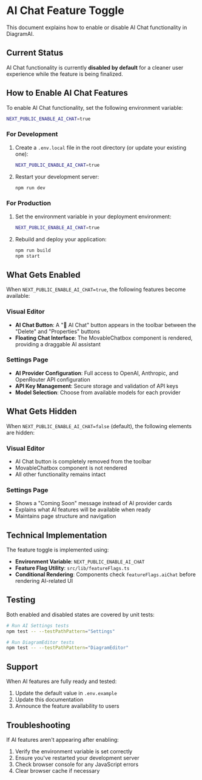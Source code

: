 # AI Chat Feature Toggle

This document explains how to enable or disable AI Chat functionality in DiagramAI.

## Current Status

AI Chat functionality is currently **disabled by default** for a cleaner user experience while the feature is being finalized.

## How to Enable AI Chat Features

To enable AI Chat functionality, set the following environment variable:

```bash
NEXT_PUBLIC_ENABLE_AI_CHAT=true
```

### For Development

1. Create a `.env.local` file in the root directory (or update your existing one):
   ```bash
   NEXT_PUBLIC_ENABLE_AI_CHAT=true
   ```

2. Restart your development server:
   ```bash
   npm run dev
   ```

### For Production

1. Set the environment variable in your deployment environment:
   ```bash
   NEXT_PUBLIC_ENABLE_AI_CHAT=true
   ```

2. Rebuild and deploy your application:
   ```bash
   npm run build
   npm start
   ```

## What Gets Enabled

When `NEXT_PUBLIC_ENABLE_AI_CHAT=true`, the following features become available:

### Visual Editor
- **AI Chat Button**: A "🤖 AI Chat" button appears in the toolbar between the "Delete" and "Properties" buttons
- **Floating Chat Interface**: The MovableChatbox component is rendered, providing a draggable AI assistant

### Settings Page
- **AI Provider Configuration**: Full access to OpenAI, Anthropic, and OpenRouter API configuration
- **API Key Management**: Secure storage and validation of API keys
- **Model Selection**: Choose from available models for each provider

## What Gets Hidden

When `NEXT_PUBLIC_ENABLE_AI_CHAT=false` (default), the following elements are hidden:

### Visual Editor
- AI Chat button is completely removed from the toolbar
- MovableChatbox component is not rendered
- All other functionality remains intact

### Settings Page
- Shows a "Coming Soon" message instead of AI provider cards
- Explains what AI features will be available when ready
- Maintains page structure and navigation

## Technical Implementation

The feature toggle is implemented using:

- **Environment Variable**: `NEXT_PUBLIC_ENABLE_AI_CHAT`
- **Feature Flag Utility**: `src/lib/featureFlags.ts`
- **Conditional Rendering**: Components check `featureFlags.aiChat` before rendering AI-related UI

## Testing

Both enabled and disabled states are covered by unit tests:

```bash
# Run AI Settings tests
npm test -- --testPathPattern="Settings"

# Run DiagramEditor tests 
npm test -- --testPathPattern="DiagramEditor"
```

## Support

When AI features are fully ready and tested:

1. Update the default value in `.env.example`
2. Update this documentation
3. Announce the feature availability to users

## Troubleshooting

If AI features aren't appearing after enabling:

1. Verify the environment variable is set correctly
2. Ensure you've restarted your development server
3. Check browser console for any JavaScript errors
4. Clear browser cache if necessary